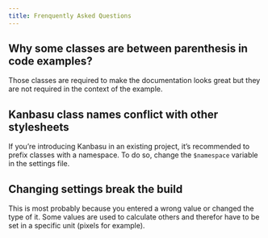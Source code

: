 ```yaml
---
title: Frenquently Asked Questions
---
```


## Why some classes are between parenthesis in code examples?
Those classes are required to make the documentation looks great but they are not required in the context of the example.

## Kanbasu class names conflict with other stylesheets
If you’re introducing Kanbasu in an existing project, it’s recommended to prefix classes with a namespace. To do so, change the `$namespace` variable in the settings file.

## Changing settings break the build
This is most probably because you entered a wrong value or changed the type of it. Some values are used to calculate others and therefor have to be set in a specific unit (pixels for example).
